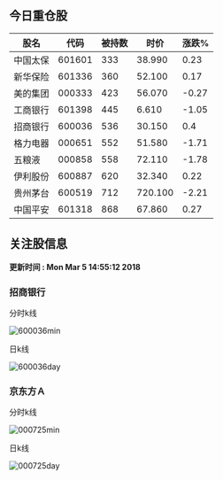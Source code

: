 
## 今日重仓股 

|股名|代码|被持数|时价|涨跌%|
|---|---|---|---|---|
|中国太保|601601|333|38.990|0.23|
|新华保险|601336|360|52.100|0.17|
|美的集团|000333|423|56.070|-0.27|
|工商银行|601398|445|6.610|-1.05|
|招商银行|600036|536|30.150|0.4|
|格力电器|000651|552|51.580|-1.71|
|五粮液|000858|558|72.110|-1.78|
|伊利股份|600887|620|32.340|0.22|
|贵州茅台|600519|712|720.100|-2.21|
|中国平安|601318|868|67.860|0.27|

## 关注股信息
**更新时间 : Mon Mar  5 14:55:12 2018**
### 招商银行 
分时k线

![600036min](http://image.sinajs.cn/newchart/min/n/sh600036.gif)

日k线

![600036day](http://image.sinajs.cn/newchart/daily/n/sh600036.gif)

### 京东方Ａ 
分时k线

![000725min](http://image.sinajs.cn/newchart/min/n/sz000725.gif)

日k线

![000725day](http://image.sinajs.cn/newchart/daily/n/sz000725.gif)
